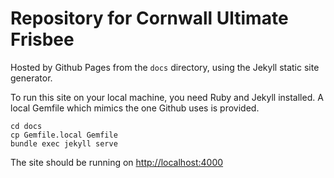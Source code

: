 # Repository for Cornwall Ultimate Frisbee 

Hosted by Github Pages from the `docs` directory, using the Jekyll static site generator.

To run this site on your local machine, you need Ruby and Jekyll installed.
A local Gemfile which mimics the one Github uses is provided. 

```
cd docs
cp Gemfile.local Gemfile
bundle exec jekyll serve
```
The site should be running on [http://localhost:4000](http://localhost:4000)
